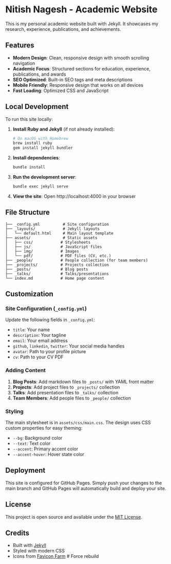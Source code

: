 # Nitish Nagesh - Academic Website

This is my personal academic website built with Jekyll. It showcases my research, experience, publications, and achievements.

## Features

- **Modern Design**: Clean, responsive design with smooth scrolling navigation
- **Academic Focus**: Structured sections for education, experience, publications, and awards
- **SEO Optimized**: Built-in SEO tags and meta descriptions
- **Mobile Friendly**: Responsive design that works on all devices
- **Fast Loading**: Optimized CSS and JavaScript

## Local Development

To run this site locally:

1. **Install Ruby and Jekyll** (if not already installed):
   ```bash
   # On macOS with Homebrew
   brew install ruby
   gem install jekyll bundler
   ```

2. **Install dependencies**:
   ```bash
   bundle install
   ```

3. **Run the development server**:
   ```bash
   bundle exec jekyll serve
   ```

4. **View the site**: Open http://localhost:4000 in your browser

## File Structure

```
├── _config.yml          # Site configuration
├── _layouts/            # Jekyll layouts
│   └── default.html     # Main layout template
├── assets/              # Static assets
│   ├── css/            # Stylesheets
│   ├── js/             # JavaScript files
│   ├── img/            # Images
│   └── pdf/            # PDF files (CV, etc.)
├── _people/            # People collection (for team members)
├── _projects/          # Projects collection
├── _posts/             # Blog posts
├── _talks/             # Talks/presentations
└── index.md            # Home page content
```

## Customization

### Site Configuration (`_config.yml`)

Update the following fields in `_config.yml`:

- `title`: Your name
- `description`: Your tagline
- `email`: Your email address
- `github`, `linkedin`, `twitter`: Your social media handles
- `avatar`: Path to your profile picture
- `cv`: Path to your CV PDF

### Adding Content

1. **Blog Posts**: Add markdown files to `_posts/` with YAML front matter
2. **Projects**: Add project files to `_projects/` collection
3. **Talks**: Add presentation files to `_talks/` collection
4. **Team Members**: Add people files to `_people/` collection

### Styling

The main stylesheet is in `assets/css/main.css`. The design uses CSS custom properties for easy theming:

- `--bg`: Background color
- `--text`: Text color
- `--accent`: Primary accent color
- `--accent-hover`: Hover state color

## Deployment

This site is configured for GitHub Pages. Simply push your changes to the main branch and GitHub Pages will automatically build and deploy your site.

## License

This project is open source and available under the [MIT License](LICENSE).

## Credits

- Built with [Jekyll](https://jekyllrb.com/)
- Styled with modern CSS
- Icons from [Favicon Farm](https://fav.farm/) # Force rebuild
